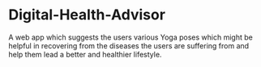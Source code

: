 # Digital-Health-Advisor
A web app which suggests the users various Yoga poses which might be helpful in recovering from the diseases the users are suffering from and help them lead a better and healthier lifestyle.
